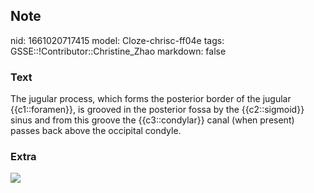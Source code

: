 ## Note
nid: 1661020717415
model: Cloze-chrisc-ff04e
tags: GSSE::!Contributor::Christine_Zhao
markdown: false

### Text
<div>
  <div>
    <div>
      <div>
        The jugular process, which forms the posterior border of
        the jugular {{c1::foramen}}, is grooved in the posterior
        fossa by the {{c2::sigmoid}} sinus and from this groove the
        {{c3::condylar}} canal (when present) passes back above the
        occipital condyle.
      </div>
    </div>
  </div>
</div>

### Extra
<img src="image193.gif">
